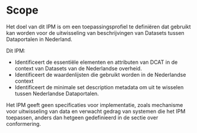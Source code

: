 # Scope

Het doel van dit IPM is om een toepassingsprofiel te definiëren dat gebruikt kan worden voor de uitwisseling van beschrijvingen van Datasets tussen Dataportalen in Nederland.

Dit IPM:

- Identificeert de essentiële elementen en attributen van DCAT in de context van Datasets van de Nederlandse overheid.
- Identificeert de waardenlijsten die gebruikt worden in de Nederlandse context
- Identificeert de minimale set description metadata om uit te wisselen tussen Nederlandse Dataportalen.

Het IPM geeft geen specificaties voor implementatie, zoals mechanisme voor uitwisseling van data en verwacht gedrag van systemen die het IPM toepassen, anders dan hetgeen gedefinieerd in de sectie over conformering.
